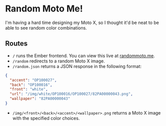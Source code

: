 # Random Moto Me!

I'm having a hard time designing my Moto X, so I thought it'd be neat to be able to see random color combinations.

## Routes
* `/` runs the Ember frontend. You can view this live at [randommoto.me](http://randommoto.me).
* `/random` redirects to a random Moto X image.
* `/random.json` returns a JSON response in the following format:
```json
{
  "accent": "OP100027", 
  "back": "OP100016", 
  "front": "white", 
  "url": "/img/white/OP100016/OP100027/82PA00000043.png", 
  "wallpaper": "82PA00000043"
}
```
* `/img/<front>/<back>/<accent>/<wallpaper>.png` returns a Moto X image with the specified color choices.